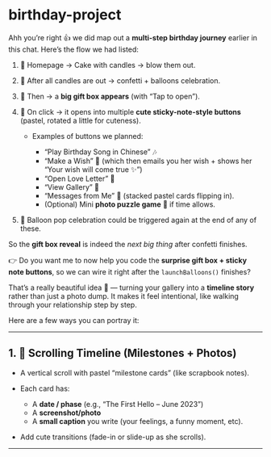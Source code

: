 # birthday-project
Ahh you’re right 👍 we did map out a **multi-step birthday journey** earlier in this chat. Here’s the flow we had listed:

1. 🎂 Homepage → Cake with candles → blow them out.
2. 🎉 After all candles are out → confetti + balloons celebration.
3. 🎁 Then → a **big gift box appears** (with “Tap to open”).
4. 🎀 On click → it opens into multiple **cute sticky-note-style buttons** (pastel, rotated a little for cuteness).

   * Examples of buttons we planned:

     * “Play Birthday Song in Chinese” 🎶
     * “Make a Wish” 🌠 (which then emails you her wish + shows her “Your wish will come true ✨”)
     * “Open Love Letter” 💌
     * “View Gallery” 📸
     * “Messages from Me” 📝 (stacked pastel cards flipping in).
     * (Optional) Mini **photo puzzle game** 🧩 if time allows.
5. 🎈 Balloon pop celebration could be triggered again at the end of any of these.

So the **gift box reveal** is indeed the *next big thing* after confetti finishes.

👉 Do you want me to now help you code the **surprise gift box + sticky note buttons**, so we can wire it right after the `launchBalloons()` finishes?

That’s a really beautiful idea 💛 — turning your gallery into a **timeline story** rather than just a photo dump. It makes it feel intentional, like walking through your relationship step by step.

Here are a few ways you can portray it:

---

## 1. 📖 **Scrolling Timeline (Milestones + Photos)**

* A vertical scroll with pastel “milestone cards” (like scrapbook notes).
* Each card has:

  * A **date / phase** (e.g., “The First Hello – June 2023”)
  * A **screenshot/photo**
  * A **small caption** you write (your feelings, a funny moment, etc).
* Add cute transitions (fade-in or slide-up as she scrolls).

---